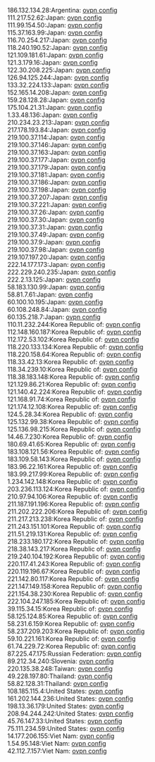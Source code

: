 186.132.134.28:Argentina: [ovpn config](vpn/186_132_134_28.ovpn)  
111.217.52.62:Japan: [ovpn config](vpn/111_217_52_62.ovpn)  
111.99.154.50:Japan: [ovpn config](vpn/111_99_154_50.ovpn)  
115.37.163.99:Japan: [ovpn config](vpn/115_37_163_99.ovpn)  
116.70.254.217:Japan: [ovpn config](vpn/116_70_254_217.ovpn)  
118.240.190.52:Japan: [ovpn config](vpn/118_240_190_52.ovpn)  
121.109.181.61:Japan: [ovpn config](vpn/121_109_181_61.ovpn)  
121.3.179.16:Japan: [ovpn config](vpn/121_3_179_16.ovpn)  
122.30.208.225:Japan: [ovpn config](vpn/122_30_208_225.ovpn)  
126.94.125.244:Japan: [ovpn config](vpn/126_94_125_244.ovpn)  
133.32.224.133:Japan: [ovpn config](vpn/133_32_224_133.ovpn)  
152.165.14.208:Japan: [ovpn config](vpn/152_165_14_208.ovpn)  
159.28.128.28:Japan: [ovpn config](vpn/159_28_128_28.ovpn)  
175.104.21.31:Japan: [ovpn config](vpn/175_104_21_31.ovpn)  
1.33.48.136:Japan: [ovpn config](vpn/1_33_48_136.ovpn)  
210.234.23.213:Japan: [ovpn config](vpn/210_234_23_213.ovpn)  
217.178.193.84:Japan: [ovpn config](vpn/217_178_193_84.ovpn)  
219.100.37.114:Japan: [ovpn config](vpn/219_100_37_114.ovpn)  
219.100.37.146:Japan: [ovpn config](vpn/219_100_37_146.ovpn)  
219.100.37.163:Japan: [ovpn config](vpn/219_100_37_163.ovpn)  
219.100.37.177:Japan: [ovpn config](vpn/219_100_37_177.ovpn)  
219.100.37.179:Japan: [ovpn config](vpn/219_100_37_179.ovpn)  
219.100.37.181:Japan: [ovpn config](vpn/219_100_37_181.ovpn)  
219.100.37.186:Japan: [ovpn config](vpn/219_100_37_186.ovpn)  
219.100.37.198:Japan: [ovpn config](vpn/219_100_37_198.ovpn)  
219.100.37.207:Japan: [ovpn config](vpn/219_100_37_207.ovpn)  
219.100.37.221:Japan: [ovpn config](vpn/219_100_37_221.ovpn)  
219.100.37.26:Japan: [ovpn config](vpn/219_100_37_26.ovpn)  
219.100.37.30:Japan: [ovpn config](vpn/219_100_37_30.ovpn)  
219.100.37.31:Japan: [ovpn config](vpn/219_100_37_31.ovpn)  
219.100.37.49:Japan: [ovpn config](vpn/219_100_37_49.ovpn)  
219.100.37.9:Japan: [ovpn config](vpn/219_100_37_9.ovpn)  
219.100.37.98:Japan: [ovpn config](vpn/219_100_37_98.ovpn)  
219.107.197.20:Japan: [ovpn config](vpn/219_107_197_20.ovpn)  
222.14.177.173:Japan: [ovpn config](vpn/222_14_177_173.ovpn)  
222.229.240.235:Japan: [ovpn config](vpn/222_229_240_235.ovpn)  
222.2.13.125:Japan: [ovpn config](vpn/222_2_13_125.ovpn)  
58.183.130.99:Japan: [ovpn config](vpn/58_183_130_99.ovpn)  
58.81.7.61:Japan: [ovpn config](vpn/58_81_7_61.ovpn)  
60.100.10.195:Japan: [ovpn config](vpn/60_100_10_195.ovpn)  
60.108.248.84:Japan: [ovpn config](vpn/60_108_248_84.ovpn)  
60.135.218.7:Japan: [ovpn config](vpn/60_135_218_7.ovpn)  
110.11.232.244:Korea Republic of: [ovpn config](vpn/110_11_232_244.ovpn)  
112.148.160.187:Korea Republic of: [ovpn config](vpn/112_148_160_187.ovpn)  
112.172.53.102:Korea Republic of: [ovpn config](vpn/112_172_53_102.ovpn)  
118.220.133.134:Korea Republic of: [ovpn config](vpn/118_220_133_134.ovpn)  
118.220.158.64:Korea Republic of: [ovpn config](vpn/118_220_158_64.ovpn)  
118.33.42.13:Korea Republic of: [ovpn config](vpn/118_33_42_13.ovpn)  
118.34.239.10:Korea Republic of: [ovpn config](vpn/118_34_239_10.ovpn)  
118.38.183.148:Korea Republic of: [ovpn config](vpn/118_38_183_148.ovpn)  
121.129.86.21:Korea Republic of: [ovpn config](vpn/121_129_86_21.ovpn)  
121.140.42.224:Korea Republic of: [ovpn config](vpn/121_140_42_224.ovpn)  
121.168.91.74:Korea Republic of: [ovpn config](vpn/121_168_91_74.ovpn)  
121.174.12.108:Korea Republic of: [ovpn config](vpn/121_174_12_108.ovpn)  
124.5.28.34:Korea Republic of: [ovpn config](vpn/124_5_28_34.ovpn)  
125.132.99.38:Korea Republic of: [ovpn config](vpn/125_132_99_38.ovpn)  
125.136.98.215:Korea Republic of: [ovpn config](vpn/125_136_98_215.ovpn)  
14.46.7.230:Korea Republic of: [ovpn config](vpn/14_46_7_230.ovpn)  
180.69.41.65:Korea Republic of: [ovpn config](vpn/180_69_41_65.ovpn)  
183.108.121.56:Korea Republic of: [ovpn config](vpn/183_108_121_56.ovpn)  
183.109.58.143:Korea Republic of: [ovpn config](vpn/183_109_58_143.ovpn)  
183.96.22.161:Korea Republic of: [ovpn config](vpn/183_96_22_161.ovpn)  
183.99.217.99:Korea Republic of: [ovpn config](vpn/183_99_217_99.ovpn)  
1.234.142.148:Korea Republic of: [ovpn config](vpn/1_234_142_148.ovpn)  
203.236.113.124:Korea Republic of: [ovpn config](vpn/203_236_113_124.ovpn)  
210.97.94.106:Korea Republic of: [ovpn config](vpn/210_97_94_106.ovpn)  
211.187.191.196:Korea Republic of: [ovpn config](vpn/211_187_191_196.ovpn)  
211.202.222.206:Korea Republic of: [ovpn config](vpn/211_202_222_206.ovpn)  
211.217.213.238:Korea Republic of: [ovpn config](vpn/211_217_213_238.ovpn)  
211.243.151.101:Korea Republic of: [ovpn config](vpn/211_243_151_101.ovpn)  
211.51.219.131:Korea Republic of: [ovpn config](vpn/211_51_219_131.ovpn)  
218.233.180.172:Korea Republic of: [ovpn config](vpn/218_233_180_172.ovpn)  
218.38.143.217:Korea Republic of: [ovpn config](vpn/218_38_143_217.ovpn)  
219.240.104.192:Korea Republic of: [ovpn config](vpn/219_240_104_192.ovpn)  
220.117.41.243:Korea Republic of: [ovpn config](vpn/220_117_41_243.ovpn)  
220.119.196.67:Korea Republic of: [ovpn config](vpn/220_119_196_67.ovpn)  
221.142.80.117:Korea Republic of: [ovpn config](vpn/221_142_80_117.ovpn)  
221.147.149.158:Korea Republic of: [ovpn config](vpn/221_147_149_158.ovpn)  
221.154.38.230:Korea Republic of: [ovpn config](vpn/221_154_38_230.ovpn)  
222.104.247.185:Korea Republic of: [ovpn config](vpn/222_104_247_185.ovpn)  
39.115.34.15:Korea Republic of: [ovpn config](vpn/39_115_34_15.ovpn)  
58.125.124.85:Korea Republic of: [ovpn config](vpn/58_125_124_85.ovpn)  
58.231.6.159:Korea Republic of: [ovpn config](vpn/58_231_6_159.ovpn)  
58.237.209.203:Korea Republic of: [ovpn config](vpn/58_237_209_203.ovpn)  
59.10.221.161:Korea Republic of: [ovpn config](vpn/59_10_221_161.ovpn)  
61.74.229.72:Korea Republic of: [ovpn config](vpn/61_74_229_72.ovpn)  
87.225.47.175:Russian Federation: [ovpn config](vpn/87_225_47_175.ovpn)  
89.212.34.240:Slovenia: [ovpn config](vpn/89_212_34_240.ovpn)  
220.135.38.248:Taiwan: [ovpn config](vpn/220_135_38_248.ovpn)  
49.228.197.80:Thailand: [ovpn config](vpn/49_228_197_80.ovpn)  
58.82.128.31:Thailand: [ovpn config](vpn/58_82_128_31.ovpn)  
108.185.115.4:United States: [ovpn config](vpn/108_185_115_4.ovpn)  
161.202.144.236:United States: [ovpn config](vpn/161_202_144_236.ovpn)  
198.13.36.179:United States: [ovpn config](vpn/198_13_36_179.ovpn)  
208.94.244.242:United States: [ovpn config](vpn/208_94_244_242.ovpn)  
45.76.147.33:United States: [ovpn config](vpn/45_76_147_33.ovpn)  
75.111.234.59:United States: [ovpn config](vpn/75_111_234_59.ovpn)  
14.177.206.155:Viet Nam: [ovpn config](vpn/14_177_206_155.ovpn)  
1.54.95.148:Viet Nam: [ovpn config](vpn/1_54_95_148.ovpn)  
42.112.7.157:Viet Nam: [ovpn config](vpn/42_112_7_157.ovpn)  
